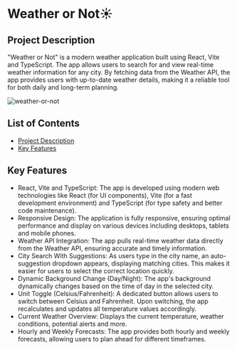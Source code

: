 # Weather or Not☀️
## Project Description
"Weather or Not" is a modern weather application built using React, Vite and TypeScript. The app allows users to search for and view real-time weather information for any city. By fetching data from the Weather API, the app provides users with up-to-date weather details, making it a reliable tool for both daily and long-term planning.

![weather-or-not](https://github.com/user-attachments/assets/a0b7f2ee-d7d8-4498-b5fc-fe33d8addb65)

## List of Contents
- [Project Description](#project-description)
- [Key Features](#key-features)

## Key Features
- React, Vite and TypeScript: The app is developed using modern web technologies like React (for UI components), Vite (for a fast development environment) and TypeScript (for type safety and better code maintenance).
- Responsive Design: The application is fully responsive, ensuring optimal performance and display on various devices including desktops, tablets and mobile phones.
- Weather API Integration: The app pulls real-time weather data directly from the Weather API, ensuring accurate and timely information.
- City Search With Suggestions: As users type in the city name, an auto-suggestion dropdown appears, displaying matching cities. This makes it easier for users to select the correct location quickly.
- Dynamic Background Change (Day/Night): The app's background dynamically changes based on the time of day in the selected city.
- Unit Toggle (Celsius/Fahrenheit): A dedicated button allows users to switch between Celsius and Fahrenheit. Upon switching, the app recalculates and updates all temperature values accordingly.
- Current Weather Overview: Displays the current temperature, weather conditions, potential alerts and more.
- Hourly and Weekly Forecasts: The app provides both hourly and weekly forecasts, allowing users to plan ahead for different timeframes.
